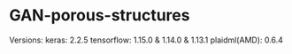 # GAN-porous-structures
Versions:
  keras: 2.2.5
  tensorflow: 1.15.0 & 1.14.0 & 1.13.1
  plaidml(AMD): 0.6.4
